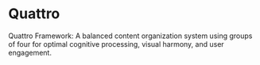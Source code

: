 # Quattro
Quattro Framework: A balanced content organization system using groups of four for optimal cognitive processing, visual harmony, and user engagement.
